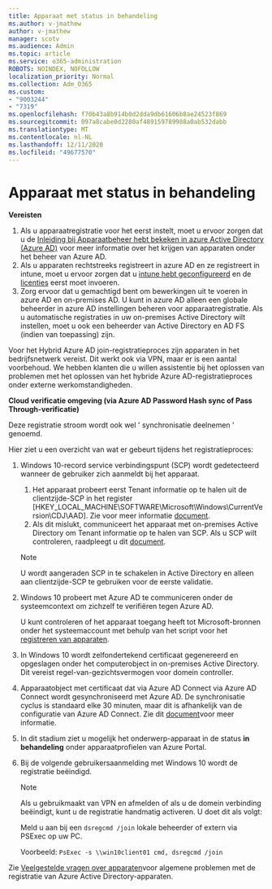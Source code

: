 ```yaml
---
title: Apparaat met status in behandeling
ms.author: v-jmathew
author: v-jmathew
manager: scotv
ms.audience: Admin
ms.topic: article
ms.service: o365-administration
ROBOTS: NOINDEX, NOFOLLOW
localization_priority: Normal
ms.collection: Adm_O365
ms.custom:
- "9003244"
- "7319"
ms.openlocfilehash: f70b43a8b914b0d2dda9db61606b8ae24523f869
ms.sourcegitcommit: 097a8cabe0d2280af489159789988a0ab532dabb
ms.translationtype: MT
ms.contentlocale: nl-NL
ms.lasthandoff: 12/11/2020
ms.locfileid: "49677570"
---
```

# <a name="device-in-pending-state"></a>Apparaat met status in behandeling

**Vereisten**

1. Als u apparaatregistratie voor het eerst instelt, moet u ervoor zorgen dat u de [Inleiding bij Apparaatbeheer hebt bekeken in azure Active Directory (Azure AD)](https://docs.microsoft.com/azure/active-directory/devices/overview?WT.mc_id=Portal-Microsoft_Azure_Support) voor meer informatie over het krijgen van apparaten onder het beheer van Azure AD.
2. Als u apparaten rechtstreeks registreert in azure AD en ze registreert in intune, moet u ervoor zorgen dat u [intune hebt geconfigureerd](https://docs.microsoft.com/mem/intune/enrollment/device-enrollment?WT.mc_id=Portal-Microsoft_Azure_Support) en de [licenties](https://docs.microsoft.com/mem/intune/fundamentals/licenses-assign?WT.mc_id=Portal-Microsoft_Azure_Support) eerst moet invoeren.
3. Zorg ervoor dat u gemachtigd bent om bewerkingen uit te voeren in azure AD en on-premises AD. U kunt in azure AD alleen een globale beheerder in azure AD instellingen beheren voor apparaatregistratie. Als u automatische registraties in uw on-premises Active Directory wilt instellen, moet u ook een beheerder van Active Directory en AD FS (indien van toepassing) zijn.

Voor het Hybrid Azure AD join-registratieproces zijn apparaten in het bedrijfsnetwerk vereist. Dit werkt ook via VPN, maar er is een aantal voorbehoud. We hebben klanten die u willen assistentie bij het oplossen van problemen met het oplossen van het hybride Azure AD-registratieproces onder externe werkomstandigheden.

**Cloud verificatie omgeving (via Azure AD Password Hash sync of Pass Through-verificatie)**

Deze registratie stroom wordt ook wel ' synchronisatie deelnemen ' genoemd.

Hier ziet u een overzicht van wat er gebeurt tijdens het registratieproces:

1. Windows 10-record service verbindingspunt (SCP) wordt gedetecteerd wanneer de gebruiker zich aanmeldt bij het apparaat.

    1. Het apparaat probeert eerst Tenant informatie op te halen uit de clientzijde-SCP in het register [HKEY_LOCAL_MACHINE\SOFTWARE\Microsoft\Windows\CurrentVersion\CDJ\AAD]. Zie voor meer informatie [document](https://docs.microsoft.com/azure/active-directory/devices/hybrid-azuread-join-control).
    1. Als dit mislukt, communiceert het apparaat met on-premises Active Directory om Tenant informatie op te halen van SCP. Als u SCP wilt controleren, raadpleegt u dit [document](https://docs.microsoft.com/azure/active-directory/devices/hybrid-azuread-join-manual#configure-a-service-connection-point).

    > [!NOTE]
    > U wordt aangeraden SCP in te schakelen in Active Directory en alleen aan clientzijde-SCP te gebruiken voor de eerste validatie.

2. Windows 10 probeert met Azure AD te communiceren onder de systeemcontext om zichzelf te verifiëren tegen Azure AD.

    U kunt controleren of het apparaat toegang heeft tot Microsoft-bronnen onder het systeemaccount met behulp van het script voor het [registreren van apparaten](https://gallery.technet.microsoft.com/Test-Device-Registration-3dc944c0).

3. In Windows 10 wordt zelfondertekend certificaat gegenereerd en opgeslagen onder het computerobject in on-premises Active Directory. Dit vereist regel-van-gezichtsvermogen voor domein controller.

4. Apparaatobject met certificaat dat via Azure AD Connect via Azure AD Connect wordt gesynchroniseerd met Azure AD. De synchronisatie cyclus is standaard elke 30 minuten, maar dit is afhankelijk van de configuratie van Azure AD Connect. Zie dit [document](https://docs.microsoft.com/azure/active-directory/hybrid/how-to-connect-sync-configure-filtering#organizational-unitbased-filtering)voor meer informatie.

5. In dit stadium ziet u mogelijk het onderwerp-apparaat in de status **in behandeling** onder apparaatprofielen van Azure Portal.

6. Bij de volgende gebruikersaanmelding met Windows 10 wordt de registratie beëindigd.

    > [!NOTE]
    > Als u gebruikmaakt van VPN en afmelden of als u de domein verbinding beëindigt, kunt u de registratie handmatig activeren. U doet dit als volgt:
    >
    > Meld u aan bij een `dsregcmd /join` lokale beheerder of extern via PSExec op uw PC.
    >
    > Voorbeeld: `PsExec -s \\win10client01 cmd, dsregcmd /join`

Zie [Veelgestelde vragen over apparaten](https://docs.microsoft.com/azure/active-directory/devices/faq)voor algemene problemen met de registratie van Azure Active Directory-apparaten.
